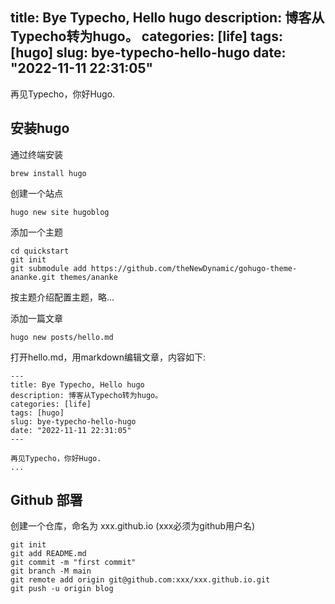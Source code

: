 title: Bye Typecho, Hello hugo
description: 博客从Typecho转为hugo。
categories: [life]
tags: [hugo]
slug: bye-typecho-hello-hugo
date: "2022-11-11 22:31:05"
---

再见Typecho，你好Hugo.

## 安装hugo

通过终端安装

```
brew install hugo
```

创建一个站点

```
hugo new site hugoblog
```

添加一个主题

```
cd quickstart
git init
git submodule add https://github.com/theNewDynamic/gohugo-theme-ananke.git themes/ananke
```

按主题介绍配置主题，略...

添加一篇文章

```
hugo new posts/hello.md
```

打开hello.md，用markdown编辑文章，内容如下:

```
---
title: Bye Typecho, Hello hugo
description: 博客从Typecho转为hugo。
categories: [life]
tags: [hugo]
slug: bye-typecho-hello-hugo
date: "2022-11-11 22:31:05"
---

再见Typecho，你好Hugo.
...
```



## Github 部署

创建一个仓库，命名为 xxx.github.io (xxx必须为github用户名)

```git
git init
git add README.md
git commit -m "first commit"
git branch -M main
git remote add origin git@github.com:xxx/xxx.github.io.git
git push -u origin blog
```